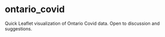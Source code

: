 # ontario_covid

Quick Leaflet visualization of Ontario Covid data.  Open to discussion and suggestions.